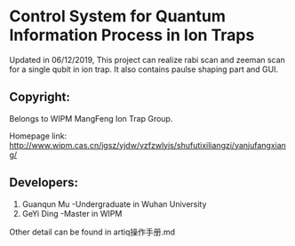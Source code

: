 # Control System for Quantum Information Process in Ion Traps

Updated in 06/12/2019, This project can realize rabi scan and zeeman scan for a single qubit in ion trap. It also contains paulse shaping part and GUI.

## Copyright:

Belongs to WIPM MangFeng Ion Trap Group.

Homepage link: http://www.wipm.cas.cn/jgsz/yjdw/yzfzwlyjs/shufutixiliangzi/yanjufangxiang/

## Developers:

1. Guanqun Mu     -Undergraduate in Wuhan University
2. GeYi Ding     -Master in WIPM

Other detail can be found in artiq操作手册.md
